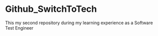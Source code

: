 # Github_SwitchToTech
This my second repository during my learning experience as a Software Test Engineer
